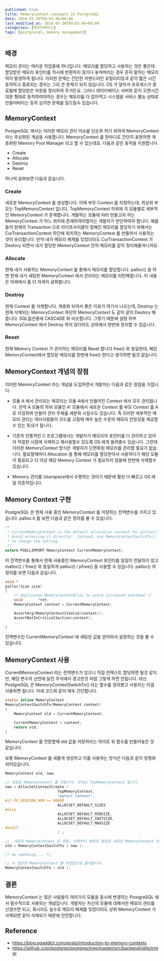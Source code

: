 ```yaml
---
published: true
title: MemoryContext concepts in PostgreSQL 
date: 2018-03-30T09:03:46+09:00
last_modified_at: 2018-03-30T09:03:46+09:00
categories: [데이터베이스]
tags: [postgresql, memory management]
--- 
```


## 배경 

메모리 관리는 여러운 작업중에 하나입니다. 메모리를 할당하고 사용하는 것은 좋은데 할당받은 메모리 포인터를 적시에 반환하지 않거나 놓쳐버리는 경우 흔히 말하는 메모리 릭이 발생하게 됩니다. 이러한 문제는 간단한 커멘드라인 유틸리티등과 같이 짧은 시간 동작하고 종료되는 경우는 그리 큰 문제가 되지 않습니다. OS 가 알아서 프로세스가 종료될때 할당받은 자원을 정리하여 주거든요. 그러나 데이터베이스 서버와 같이 오랜시간 데몬 형태로 동작하여야하는 경우는 메모리를 다 잡아먹고 시스템을 서비스 불능 상태로 만들어버리는 등의 심각한 문제를 일으킬수 있습니다. 


## MemoryContext 

PostgreSQL 에서는 이러한 메모리 관리 이슈를 단순화 하기 위하여 MemoryContext 라는 추상화된 개념을 사용합니다. MemoryContext 를 한마디로 간단히 표현하면 계층화된 Memory Pool Manager 라고 할 수 있는데요. 다음과 같은 동작을 지원합니다. 

* Create 
* Allocate 
* Destroy 
* Reset 

하나씩 살펴보면 다음과 같습니다. 

### Create 

새로운 MemoryContext 를 생성합니다. 이때 부모 Context 를 지정하는데, 최상위 부모는 TopMemoryContext 입니다. TopMemoryContext 하위에 각 모듈별로 세부적인 MemoryContext 가 존재합니다. 개발하는 모듈에 따라 만들고자 하는 MemoryContext 가 어느 위치에 존재하여야할지는 개발자가 판단하여야 합니다. 예를 들어 현재의 Transaction 으로 라이프사이클이 정해진  메모리를 할당하기 위해서는 CurTransactionContext 하단에 위치하는 MemoryContext 를 만들어서 사용하는 것이 유리합니다. 만약 내가 메모리 해제를 잊었더라도 CurTransactionContext 가 Destory 되면서 내가 할당한 MemoryContext 안의 메모리를 같이 정리해줄꺼니까요. 

### Allocate

현재 내가 사용하는 MemoryContext 를 통해서 메모리를 할당합니다. palloc() 을 하면 현재 내가 세팅한 MemoryContext 에서 관리되는 메모리를 리턴해줍니다. 이 내용은 아래에서 좀 더 자세히 살펴봅니다. 

### Destroy 

현재 Context 를 삭제합니다. 계층화 되어서 좋은 이유가 여기서 나오는데, Destroy 는 현재 삭제되는 MemoryContext 하단의 MemoryContext 도 같이 같이 Destory 해줍니다. SQL옵션중에 CASCADE 와 비슷합니다. 그렇기 때문에 설령 하부 MemoryContext 에서 Destroy 하지 않더라도 상위에서 한번에 정리할 수 있습니다. 

### Reset 

현재 Memory Context 가 관리하는 메모리를 Reset 합니다 free() 와 동일한데, 해당 MemoryContext에서 할당된 메모리를 한번에 free() 한다고 생각하면 될것 같습니다. 

## MemoryContext 개념의 장점 

이러한 MemoryContext 라는 개념을 도입하면서 개발자는 다음과 같은 장점을 가집니다. 

* 모듈 A 에서 관리되는 메모리는 모듈 A에서 만들어진 Context 에서 모두 관리됩니다. 만약 A 모듈의 하위 모듈인 A' 모듈에서 새로운 Context 를 부모 Context 를 A 로 지정하여 만들어 관리 주체를 세분화 시킬수도 있습니다. 즉 이러한 세부적인 메모리 관리는 여러사람들이 코드를 고칠때 매우 높은 수준의 메모리 안정성을 제공할 수 있는 토대가 됩니다. 

* 기존의 전통적인 C 프로그램에서는 개발자가 메모리의 포인터를 다 관리하고 있어야 적절한 시점에 삭제하고 재사용할수 있도록 OS 에게 돌려줄수 있습니다. 그런데 이러한 MemoryContext 방식은 개발자가 단편화된 메모리를 관리할 필요가 없습니다. 필요할때마다 Allocation 을 통해 메모리를 할당받아서 사용하다가 해당 모듈이 종료되고 더 이상 해당 Memory Context 가 필요하지 않을때 한번에 삭제할수 있습니다. 

* Memory 관리를 Userspace에서 수행하는 것이기 때문에 훨씬 더 빠르고 OS 에 덜 의존적입니다.  


## Memory Context  구현

PostgreSQL 은 현재 사용 중인 MemoryContext 를 저장하는 전역변수를 가지고 있습니다. palloc.h 를 보면 다음과 같은 정의를 볼 수 있습니다.  

```c
/*
 * CurrentMemoryContext is the default allocation context for palloc().
 * Avoid accessing it directly!  Instead, use MemoryContextSwitchTo()
 * to change the setting.
 */
extern PGDLLIMPORT MemoryContext CurrentMemoryContext;
```

이 전역변수를 통해서 현재 사용중인 MemoryContext 포인터를 일일이 전달하지 않고 malloc() / free() 와 동일하게 palloc() / pfree() 을 사용할 수 있습니다. palloc() 의 정의를 보면 다음과 같습니다. 

```c
void *
palloc(Size size)
{
    /* duplicates MemoryContextAlloc to avoid increased overhead */
    void       *ret;
    MemoryContext context = CurrentMemoryContext;

    AssertArg(MemoryContextIsValid(context));
    AssertNotInCriticalSection(context);
    ...
}
```

전역변수인 CurrentMemoryContext 에 세팅된 값을 얻어와서 설정하는 것을 볼 수 있습니다. 

## MemoryContext 사용

CurrentMemoryContext 라는 전역변수가 있으니 직접 컨텍스트 할당하면 될것 같지만, 해당 변수의 선언에 달린 주석에서 경고한것 처럼 그렇게 하면 안됩니다. 대신 PostgreSQL 은 MemoryContextSwitchTo() 라는 함수를 정의했고 사용자는 이걸 사용하면 됩니다. 아래 코드와 같이 매우 간단합니다. 

```c
static inline MemoryContext
MemoryContextSwitchTo(MemoryContext context)
{
    MemoryContext old = CurrentMemoryContext;

    CurrentMemoryContext = context;
    return old;
}
```

MemoryContext 를 전환할때 old 값을 저장하라는 의미로 위 함수를 만들어놓은 것 같습니다. 

보통 MemoryContext 를 새롭게 생성하고 이를 사용하는 방식은 다음과 같이 정형화 되어있습니다. 

```c
MemoryContext old, new; 

// 새로운 MemoryContext 를 만듭니다. 부모는 TopMemoryContext 입니다. 
new = AllocSetContextCreate (
						TopMemoryContext, 
						"mytest context", 
#if PG_VERSION_NUM >= 90600
						ALLOCSET_DEFAULT_SIZES
#else
						ALLOCSET_DEFAULT_MINSIZE,
						ALLOCSET_DEFAULT_INITSIZE,
						ALLOCSET_DEFAULT_MAXSIZE
#endif
						) ;

//  새로운 MemoryContext 로 전환. 이제부터 메모리 할당은 새로운 MemoryContext 에서 관리됩니다. 
old = MemoryContextSwitchTo ( new ); 

/* do somthing.... */ 

// 다 썼으면 MemoryContext 를 이전값으로 옮겨줍니다. 
MemoryContextSwitchTo ( old ); 

```

## 결론  

MemoryContext 는 많은 사람들이 여러가지 모듈을 동시에 변경하는 PostgreSQL 에서 필수적으로 사용되는 개념입니다. 개발자는 자신의 모듈에 대해서만 메모리 관리를 신경쓰면 되고, 혹시라도 실수로 메모리 해제를 잊었더라도 상위 MemoryContext 가 삭제되면 같이 삭제되기 때문에 안전합니다.  

## Reference 
* https://blog.pgaddict.com/posts/introduction-to-memory-contexts
* https://github.com/postgres/postgres/tree/master/src/backend/utils/mmgr
